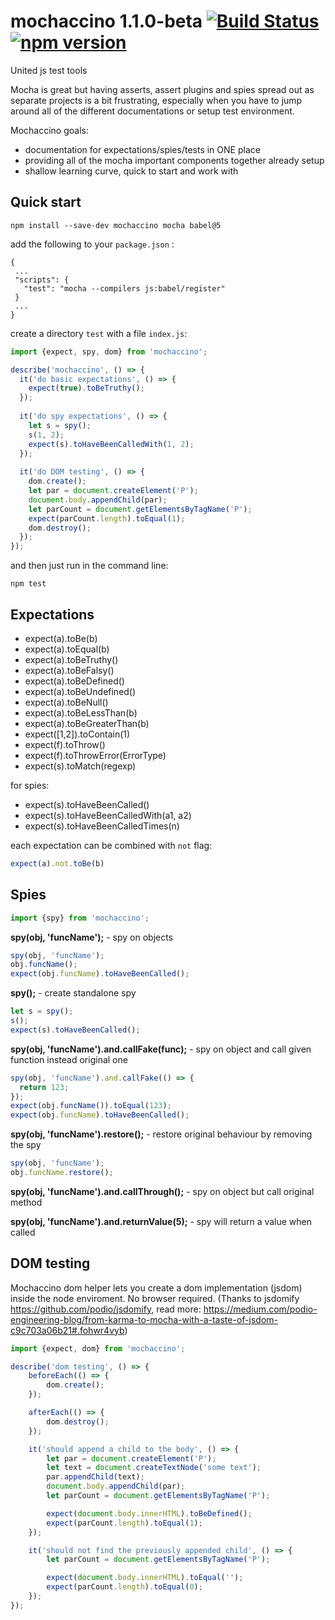# mochaccino 1.1.0-beta [![Build Status](https://travis-ci.org/pawelgalazka/mochaccino.svg?branch=master)](https://travis-ci.org/pawelgalazka/mochaccino) [![npm version](https://badge.fury.io/js/mochaccino.svg)](https://badge.fury.io/js/mochaccino)
United js test tools

Mocha is great but having asserts, assert plugins and spies spread out as separate projects is a bit frustrating,
especially when you have to jump around all of the different documentations or setup test environment.

Mochaccino goals:
- documentation for expectations/spies/tests in ONE place
- providing all of the mocha important components together already setup
- shallow learning curve, quick to start and work with

## Quick start
```
npm install --save-dev mochaccino mocha babel@5
```

add the following to your `package.json` :
```
{
 ...
 "scripts": {
   "test": "mocha --compilers js:babel/register"
 }
 ...
}
```

create a directory `test` with a file `index.js`:

```javascript
import {expect, spy, dom} from 'mochaccino';

describe('mochaccino', () => {
  it('do basic expectations', () => {
    expect(true).toBeTruthy();
  });
  
  it('do spy expectations', () => {
    let s = spy();
    s(1, 2);
    expect(s).toHaveBeenCalledWith(1, 2);
  });
  
  it('do DOM testing', () => {
    dom.create();
    let par = document.createElement('P');
    document.body.appendChild(par);
    let parCount = document.getElementsByTagName('P');
    expect(parCount.length).toEqual(1);
    dom.destroy();
  });
});
```
and then just run in the command line:

```
npm test
```



## Expectations

* expect(a).toBe(b)
* expect(a).toEqual(b)
* expect(a).toBeTruthy()
* expect(a).toBeFalsy()
* expect(a).toBeDefined()
* expect(a).toBeUndefined()
* expect(a).toBeNull()
* expect(a).toBeLessThan(b)
* expect(a).toBeGreaterThan(b)
* expect([1,2]).toContain(1)
* expect(f).toThrow()
* expect(f).toThrowError(ErrorType)
* expect(s).toMatch(regexp)

for spies:

* expect(s).toHaveBeenCalled()
* expect(s).toHaveBeenCalledWith(a1, a2)
* expect(s).toHaveBeenCalledTimes(n)

each expectation can be combined with `not` flag:

```javascript
expect(a).not.toBe(b)
```


## Spies

```javascript
import {spy} from 'mochaccino';
```

**spy(obj, 'funcName');** - spy on objects

```javascript
spy(obj, 'funcName');
obj.funcName();
expect(obj.funcName).toHaveBeenCalled();
```

**spy();** - create standalone spy

```javascript
let s = spy();
s();
expect(s).toHaveBeenCalled();
```

**spy(obj, 'funcName').and.callFake(func);** - spy on object and call given function instead original one

```javascript
spy(obj, 'funcName').and.callFake(() => {
  return 123;
});
expect(obj.funcName()).toEqual(123);
expect(obj.funcName).toHaveBeenCalled();
```

**spy(obj, 'funcName').restore();** - restore original behaviour by removing the spy

```javascript
spy(obj, 'funcName');
obj.funcName.restore();
```

**spy(obj, 'funcName').and.callThrough();** - spy on object but call original method

**spy(obj, 'funcName').and.returnValue(5);** - spy will return a value when called


## DOM testing

Mochaccino dom helper lets you create a dom implementation (jsdom) inside the node enviroment.
No browser required.
(Thanks to jsdomify https://github.com/podio/jsdomify, read more: https://medium.com/podio-engineering-blog/from-karma-to-mocha-with-a-taste-of-jsdom-c9c703a06b21#.fohwr4vyb)

```javascript
import {expect, dom} from 'mochaccino';

describe('dom testing', () => {
    beforeEach(() => {
        dom.create();
    });

    afterEach(() => {
        dom.destroy();
    });

    it('should append a child to the body', () => {
        let par = document.createElement('P');
        let text = document.createTextNode('some text');
        par.appendChild(text);
        document.body.appendChild(par);
        let parCount = document.getElementsByTagName('P');

        expect(document.body.innerHTML).toBeDefined();
        expect(parCount.length).toEqual(1);
    });

    it('should not find the previously appended child', () => {
        let parCount = document.getElementsByTagName('P');

        expect(document.body.innerHTML).toEqual('');
        expect(parCount.length).toEqual(0);
    });
});
```
